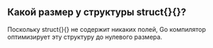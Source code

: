 ## Какой размер у структуры struct{}{}?

Поскольку struct{}{} не содержит никаких полей, Go компилятор оптимизирует эту структуру до нулевого размера.